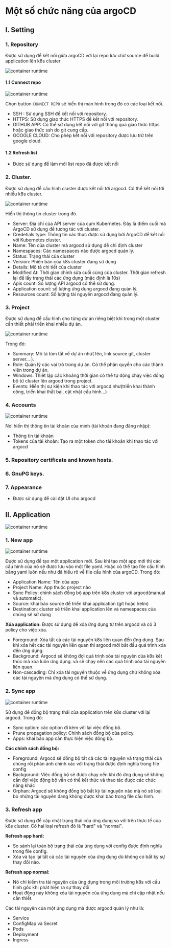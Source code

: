 # Một số chức năng của argoCD

## I. Setting
### 1. Repository 
Được sử dụng để kết nối giữa argoCD với lại repo lưu chữ source để build application lên k8s cluster

![container runtime](https://github.com/Duc-NA/PythonStudy/blob/main/Document/Document_Images/CICD/03_setting_repository.png)

#### 1.1 Connect repo

![container runtime](https://github.com/Duc-NA/PythonStudy/blob/main/Document/Document_Images/CICD/04_connect_repo.png)

Chọn button `CONNECT REPO` sẽ hiển thị màn hình trong đó có các loại kết nối. 
- SSH : Sử dụng SSH để kết nối với repository.
- HTTPS: Sử dụng giao thức HTTPS để kết nối với repository.
- GITHUB APP: Có thể sử dụng kết nối với git thông qua giao thức https hoặc giao thức ssh do git cung cấp. 
- GOOGLE CLOUD: Cho phép kết nối với repository được lưu trữ trên google cloud.




#### 1.2 Refresh list
- Được sử dụng để làm mới list repo đã được kết nối


### 2. Cluster.
Được sử dụng để cấu hình cluster được kết nối tới argocd. Có thể kết nối tới nhiều k8s cluster.

![container runtime](https://github.com/Duc-NA/PythonStudy/blob/main/Document/Document_Images/CICD/05_kubernetes_cluster.png)

Hiển thị thông tin cluster trong đó.
- Server: Địa chỉ của API server của cụm Kubernetes. Đây là điểm cuối mà ArgoCD sử dụng để tương tác với cluster.
- Credetials type:  Thông tin xác thực được sử dụng bởi ArgoCD để kết nối với Kubernetes cluster. 
- Name: Tên của cluster mà argocd sử dụng để chỉ định cluster
- Namespaces: Các namespaces nào được argocd quản lý.
- Status: Trạng thái của cluster
- Version: Phiên bản của k8s cluster đang sử dụng
- Details: Mô tả chi tiết của cluster
- Modified At: Thời gian chỉnh sửa cuối cùng của cluster. Thời gian refresh lại để lấy trạng thái các ứng dụng (mặc định là 10s)
- Apis count: Số lượng API argocd có thể sử dụng.
- Application count: số lượng ứng dụng argocd đang quản lý.
- Resources count: Số lượng tài nguyên argocd đang quản lý.

### 3. Project
Được sử dụng để cấu hình cho từng dự án riêng biệt khi trong một cluster cần thiết phải triển khai nhiều dự án. 

![container runtime](https://github.com/Duc-NA/PythonStudy/blob/main/Document/Document_Images/CICD/06_project_setting.png)

Trong đó: 
- Summary: Mô tả tóm tắt về dự án như(Tên, link source git, cluster server... ).
- Role: Quản lý các vai trò trong dự án. Có thể phân quyền cho các thành viên trong dự án.
- Windows: Thiết lập các khoảng thời gian có thể tự động chạy việc đồng bộ từ cluster lên argocd trong project.
- Events: Hiển thị sự kiện khi thao tác với argocd như(triển khai thành công, triển khai thất bại, cật nhật cấu hình...)

### 4. Accounts

![container runtime](https://github.com/Duc-NA/PythonStudy/blob/main/Document/Document_Images/CICD/07_account_setting.png)

Nơi hiển thị thông tin tài khoản của mình (tài khoản đang đăng nhập):
- Thông tin tài khoản
- Tokens của tài khoản: Tạo ra một token cho tài khoản khi thao tác với argocd


### 5. Repository certificate and known hosts.

### 6. GnuPG keys.

### 7. Appearance
- Được sử dụng để cài đặt UI cho argocd

## II. Application

![container runtime](https://github.com/Duc-NA/PythonStudy/blob/main/Document/Document_Images/CICD/08_application.png)

### 1. New app

![container runtime](https://github.com/Duc-NA/PythonStudy/blob/main/Document/Document_Images/CICD/09_new_application.png)


Được sử dụng để tạo một application mới. Sau khi tạo một app mới thì các cấu hình của nó sẽ được lưu vào một file yaml. Hoặc có thể tạo file cấu hình bằng yaml luôn nếu như đã hiểu rõ về file cấu hình của argoCD. Trong đó:
- Application Name: Tên của app 
- Project Name: App thuộc project nào
- Sync Policy: chính sách đồng bộ app trên k8s cluster với argocd(manual và automatic).
- Source: khai báo source để triển khai application (git hoặc helm)
- Destination: cluster sẽ triển khai application lên và namespaces của chúng sẽ sử dụng

**Xóa application:** Được sử dụng để xóa ứng dụng từ trên argocd và có 3 policy cho việc xóa. 
- Foreground: Xóa tất cả các tài nguyên k8s liên quan đến ứng dụng. Sau khi xóa hết các tài nguyên liên quan thì argocd mới bắt đầu quá trình xóa đến ứng dụng.
- Background: Argocd sẽ không đợi quá trình xóa tài nguyên của k8s kết thúc mà xóa luôn ứng dụng. và sẽ chạy nền các quá trình xóa tài nguyên liên quan.
- Non-cascading: Chỉ xóa tài nguyên thuộc về ứng dụng chứ không xóa các tài nguyên mà ứng dụng có thể sử dụng.

### 2. Sync app

![container runtime](https://github.com/Duc-NA/PythonStudy/blob/main/Document/Document_Images/CICD/10_sync_application.png)

Sử dụng để đồng bộ trạng thái của application trên k8s cluster với lại argocd. Trong đó:
- Sync option: các option đi kèm với lại việc đồng bộ.
- Prune propagation policy: Chính sách đồng bộ của policy.
- Apps: khai báo app cần thực hiện việc đồng bộ.

**Các chính sách đồng bộ:**
- Foreground: Argocd sẽ đồng bộ tất cả các tài nguyên và trạng thái của chúng rồi phản ánh chính xác với trạng thái được định nghĩa trong file config
- Backgorund: Việc đồng bộ sẽ được chạy nền khi đó ứng dụng sẽ không cần đợi việc động bộ vẫn có thể kết thúc và thao tác được các chức năng khác
- Orphan: Argocd sẽ không đồng bộ bất kỳ tài nguyên nào mà nó sẽ loại bỏ những tài nguyên đang không được khai báo trong file cấu hình.

### 3. Refresh app
Được sử dụng để cập nhật trạng thái của ứng dụng so với trên thực tế của k8s cluster. Có hai loại refresh đó là "hard" và "normal".

**Refresh app hard:**
- So sánh lại toàn bộ trạng thái của ứng dụng với config được định nghĩa trong file config.
- Xóa và tạo lại tất cả các tài nguyên của ứng dụng dù không có bất kỳ sự thay đổi nào.

**Refresh app normal:**
- Nó chỉ kiểm tra tài nguyên của ứng dụng trong môi trường k8s với cấu hình gốc khi phát hiện ra sự thay đổi
- Hoạt động này không xóa tài nguyên của ứng dụng mà chỉ cập nhật nếu cần thiết.

Các tài nguyên của một ứng dụng mà được argocd quản lý như là: 
- Service
- ConfigMap và Secret
- Pods
- Deployment
- Ingress
